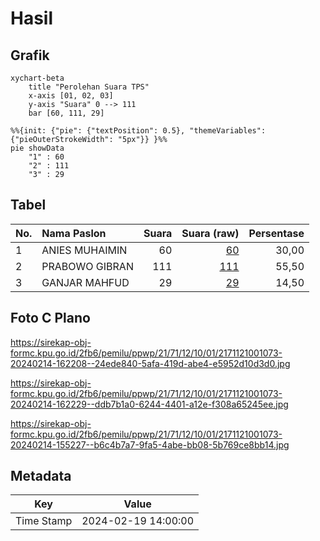 # Hasil

## Grafik

```mermaid
xychart-beta
    title "Perolehan Suara TPS"
    x-axis [01, 02, 03]
    y-axis "Suara" 0 --> 111
    bar [60, 111, 29]
```

```mermaid
%%{init: {"pie": {"textPosition": 0.5}, "themeVariables": {"pieOuterStrokeWidth": "5px"}} }%%
pie showData
    "1" : 60
    "2" : 111
    "3" : 29
```

## Tabel

| No. | Nama Paslon    | Suara | Suara (raw) | Persentase |
|:--- |:-------------- | -----:| -----------:| ----------:|
| 1   | ANIES MUHAIMIN | 60    | [60][p-1]   | 30,00      |
| 2   | PRABOWO GIBRAN | 111   | [111][p-2]  | 55,50      |
| 3   | GANJAR MAHFUD  | 29    | [29][p-3]   | 14,50      |


[p-1]: https://github.com/gigit-pemilu/pemilu-2024-21-kepulauan-riau/blob/main/pilpres/hitung-suara/sub/21-kepulauan-riau/sub/71-kota-batam/sub/12-batu-aji/sub/1001-tanjung-uncang/sub/073-tps/sub/paslon-1.txt
[p-2]: https://github.com/gigit-pemilu/pemilu-2024-21-kepulauan-riau/blob/main/pilpres/hitung-suara/sub/21-kepulauan-riau/sub/71-kota-batam/sub/12-batu-aji/sub/1001-tanjung-uncang/sub/073-tps/sub/paslon-2.txt
[p-3]: https://github.com/gigit-pemilu/pemilu-2024-21-kepulauan-riau/blob/main/pilpres/hitung-suara/sub/21-kepulauan-riau/sub/71-kota-batam/sub/12-batu-aji/sub/1001-tanjung-uncang/sub/073-tps/sub/paslon-3.txt

## Foto C Plano

https://sirekap-obj-formc.kpu.go.id/2fb6/pemilu/ppwp/21/71/12/10/01/2171121001073-20240214-162208--24ede840-5afa-419d-abe4-e5952d10d3d0.jpg

https://sirekap-obj-formc.kpu.go.id/2fb6/pemilu/ppwp/21/71/12/10/01/2171121001073-20240214-162229--ddb7b1a0-6244-4401-a12e-f308a65245ee.jpg

https://sirekap-obj-formc.kpu.go.id/2fb6/pemilu/ppwp/21/71/12/10/01/2171121001073-20240214-155227--b6c4b7a7-9fa5-4abe-bb08-5b769ce8bb14.jpg


## Metadata

| Key        | Value               |
| ---------- | ------------------- |
| Time Stamp | 2024-02-19 14:00:00 |



